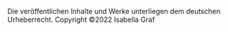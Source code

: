 Die veröffentlichen Inhalte und Werke unterliegen dem deutschen Urheberrecht.
Copyright ©2022 Isabella Graf
